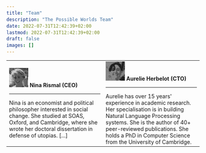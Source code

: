 ```yaml
---
title: "Team"
description: "The Possible Worlds Team"
date: 2022-07-31T12:42:39+02:00
lastmod: 2022-07-31T12:42:39+02:00
draft: false
images: []
---
```



<table>
<tr>
<td width='50%'>
<img src='nina.png' width='50px'><b>  Nina Rismal (CEO)</b>
<hr>
Nina is an economist and political philosopher interested in social change. She studied at SOAS, Oxford, and Cambridge, where she wrote her doctoral dissertation in defense of utopias. [...] 
</td>

<td width='50%'>
<img src='aurelie.png' width='50px'><b>  Aurelie Herbelot (CTO)</b><br>
<hr>
Aurelie has over 15 years' experience in academic research. Her specialisation is in building Natural Language Processing systems. She is the author of 40+ peer-reviewed publications. She holds a PhD in Computer Science from the University of Cambridge.
</td>
</tr>
</table>
